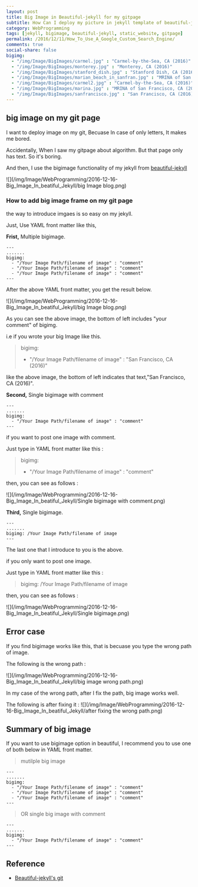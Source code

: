 ```yaml
---
layout: post
title: Big Image in Beautiful-jekyll for my gitpage
subtitle: How Can I deploy my picture in jekyll template of beautiful-jekyll ?
category: WebProgramming
tags: [jekyll, bigimage, beautiful-jekyll, static_website, gitpage]
permalink: /2016/12/11/How_To_Use_A_Google_Custom_Search_Engine/
comments: true
social-share: false
bigimg: 
  - "/img/Image/BigImages/carmel.jpg" : "Carmel-by-the-Sea, CA (2016)"
  - "/img/Image/BigImages/monterey.jpg" : "Monterey, CA (2016)"
  - "/img/Image/BigImages/stanford_dish.jpg" : "Stanford Dish, CA (2016)"
  - "/img/Image/BigImages/marian_beach_in_sanfran.jpg" : "MRINA of San Francisco, CA (2016)"
  - "/img/Image/BigImages/carmel2.jpg" : "Carmel-by-the-Sea, CA (2016)"
  - "/img/Image/BigImages/marina.jpg" : "MRINA of San Francisco, CA (2016)"
  - "/img/Image/BigImages/sanfrancisco.jpg" : "San Francisco, CA (2016)"
---
```


## big image on my git page

  I want to deploy image on my git, Becuase In case of only letters, It makes me bored.
  
  Accidentally, When I saw my gitpage about algorithm. But that page only has text. So it's boring. 
  
  And then, I use the bigimage functionality of my jekyll from [beautiful-jekyll](https://github.com/daattali/beautiful-jekyll)
  
  ![](/img/Image/WebProgramming/2016-12-16-Big_Image_In_beatiful_Jekyll/big Image blog.png)
  
### How to add big image frame on my git page

  the way to introduce imgaes is so easy on my jekyll. 
  
  Just, Use YAML front matter like this, 
  
  **Frist,** Multiple bigimage. 

```
---
.......
bigimg: 
  - "/Your Image Path/filename of image" : "comment"
  - "/Your Image Path/filename of image" : "comment"
  - "/Your Image Path/filename of image" : "comment"
---  
```
  
  After the above YAML front matter, you get the result below. 
  
  ![](/img/Image/WebProgramming/2016-12-16-Big_Image_In_beatiful_Jekyll/big Image blog.png)

  As you can see the above image, the bottom of left includes "your comment" of bigimg.
  
  i.e if you wrote your big Image like this.
  
  > bigimg:  
  >   - "/Your Image Path/filename of image" : "San Francisco, CA (2016)"

  like the above image, the bottom of left indicates that text,"San Francisco, CA (2016)".
  

  **Second,** Single bigimage with comment
  
```
---
.......
bigimg: 
  - "/Your Image Path/filename of image" : "comment"
---  
``` 
  if you want to post one image with comment. 
  
  Just type in YAML front matter like this :
  
  > bigimg:    
  >   - "/Your Image Path/filename of image" : "comment"  
 
  then, you can see as follows :
  
  ![](/img/Image/WebProgramming/2016-12-16-Big_Image_In_beatiful_Jekyll/Single bigimage with comment.png)
  
  **Third,** Single bigimage. 
  
```
---
.......
bigimg: /Your Image Path/filename of image
---  
```
  The last one that I introduce to you is the above. 
  
  if you only want to post one image.
  
  Just type in YAML front matter like this :
  
   > bigimg: /Your Image Path/filename of image  
 
  then, you can see as follows :
  
  ![](/img/Image/WebProgramming/2016-12-16-Big_Image_In_beatiful_Jekyll/Single bigimage.png)
  
## Error case

  If you find bigimage works like this, that is becuase you type the wrong path of image.  
  
  The following is the wrong path :
  
  ![](/img/Image/WebProgramming/2016-12-16-Big_Image_In_beatiful_Jekyll/big image wrong path.png)
  
  In my case of the wrong path, after I fix the path, big image works well. 
  
  The following is after fixing it :
  ![](/img/Image/WebProgramming/2016-12-16-Big_Image_In_beatiful_Jekyll/after fixing the wrong path.png)
  
## Summary of big image 

  If you want to use bigimage option in beautiful, I recommend you to use one of both below in YAML front matter.

  > mutilple big image

```
---
.......
bigimg: 
  - "/Your Image Path/filename of image" : "comment"
  - "/Your Image Path/filename of image" : "comment"
  - "/Your Image Path/filename of image" : "comment"
---  
``` 
  
  > OR single big image with comment

```
---
.......
bigimg: 
  - "/Your Image Path/filename of image" : "comment"
---  
``` 
  
 
## Reference

 - [Beautiful-jekyll's git](https://github.com/daattali/beautiful-jekyll)
